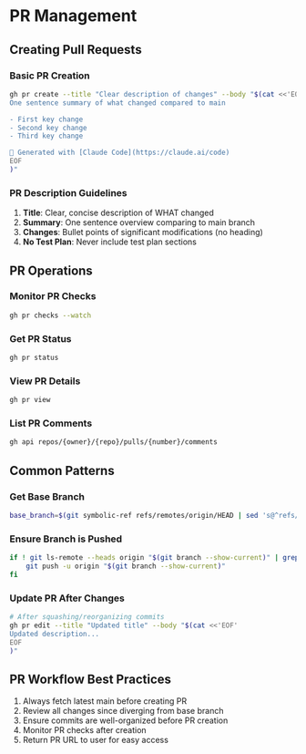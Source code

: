 # PR Management

## Creating Pull Requests

### Basic PR Creation

```bash
gh pr create --title "Clear description of changes" --body "$(cat <<'EOF'
One sentence summary of what changed compared to main

- First key change
- Second key change
- Third key change

🤖 Generated with [Claude Code](https://claude.ai/code)
EOF
)"
```

### PR Description Guidelines

1. **Title**: Clear, concise description of WHAT changed
2. **Summary**: One sentence overview comparing to main branch
3. **Changes**: Bullet points of significant modifications (no heading)
4. **No Test Plan**: Never include test plan sections

## PR Operations

### Monitor PR Checks

```bash
gh pr checks --watch
```

### Get PR Status

```bash
gh pr status
```

### View PR Details

```bash
gh pr view
```

### List PR Comments

```bash
gh api repos/{owner}/{repo}/pulls/{number}/comments
```

## Common Patterns

### Get Base Branch

```bash
base_branch=$(git symbolic-ref refs/remotes/origin/HEAD | sed 's@^refs/remotes/origin/@@' 2>/dev/null || echo "main")
```

### Ensure Branch is Pushed

```bash
if ! git ls-remote --heads origin "$(git branch --show-current)" | grep -q .; then
    git push -u origin "$(git branch --show-current)"
fi
```

### Update PR After Changes

```bash
# After squashing/reorganizing commits
gh pr edit --title "Updated title" --body "$(cat <<'EOF'
Updated description...
EOF
)"
```

## PR Workflow Best Practices

1. Always fetch latest main before creating PR
2. Review all changes since diverging from base branch
3. Ensure commits are well-organized before PR creation
4. Monitor PR checks after creation
5. Return PR URL to user for easy access
